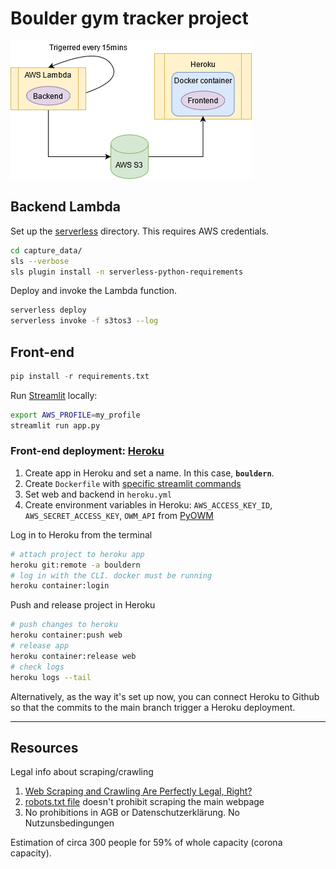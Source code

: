 # Boulder gym tracker project

![ ](boulder.png)

## Backend Lambda

Set up the [serverless](https://www.serverless.com/framework/docs/getting-started/) directory. This requires AWS credentials.

```bash
cd capture_data/
sls --verbose
sls plugin install -n serverless-python-requirements
```

Deploy and invoke the Lambda function.

```bash
serverless deploy
serverless invoke -f s3tos3 --log
```

## Front-end

```python
pip install -r requirements.txt
```

Run [Streamlit](https://streamlit.io/) locally:

```bash
export AWS_PROFILE=my_profile
streamlit run app.py
```

### Front-end deployment: [Heroku](https://devcenter.heroku.com/)

1. Create app in Heroku and set a name. In this case, **`bouldern`**.
2. Create `Dockerfile` with [specific streamlit commands](https://discuss.streamlit.io/t/how-to-use-streamlit-in-docker/1067/2)
3. Set web and backend in `heroku.yml`
4. Create environment variables in Heroku: `AWS_ACCESS_KEY_ID`, `AWS_SECRET_ACCESS_KEY`, `OWM_API` from [PyOWM](https://github.com/csparpa/pyowm)

Log in to Heroku from the terminal

```bash
# attach project to heroku app
heroku git:remote -a bouldern
# log in with the CLI. docker must be running
heroku container:login
```

Push and release project in Heroku

```bash
# push changes to heroku
heroku container:push web
# release app
heroku container:release web
# check logs
heroku logs --tail
```

Alternatively, as the way it's set up now, you can connect Heroku to Github so that the commits to the main branch trigger a Heroku deployment.

---------

## Resources

Legal info about scraping/crawling

1. [Web Scraping and Crawling Are Perfectly Legal, Right?](https://benbernardblog.com/web-scraping-and-crawling-are-perfectly-legal-right/)
2. [robots.txt file](https://www.boulderwelt-muenchen-ost.de/robots.txt) doesn't prohibit scraping the main webpage
3. No prohibitions in AGB or Datenschutzerklärung. No Nutzunsbedingungen

Estimation of circa 300 people for 59% of whole capacity (corona capacity).
